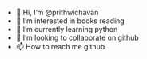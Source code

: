 - 👋 Hi, I’m @prithwichavan
- 👀 I’m interested in books reading 
- 🌱 I’m currently learning python
- 💞️ I’m looking to collaborate on github 
- 📫 How to reach me github

<!---
prithwichavan/prithwichavan is a ✨ special ✨ repository because its `README.md` (this file) appears on your GitHub profile.
You can click the Preview link to take a look at your changes.
--->
